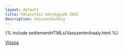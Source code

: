 ```yaml
---
layout: default
title: Választási névjegyzék 2022
description: Vasszentmihály
---
```


{% include settlementHTMLs/Vasszentmihaaly.html %}

[Vissza](../)